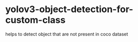 # yolov3-object-detection-for-custom-class
helps to detect object that are not present in coco dataset

